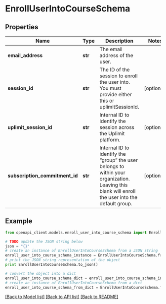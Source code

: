 # EnrollUserIntoCourseSchema


## Properties
Name | Type | Description | Notes
------------ | ------------- | ------------- | -------------
**email_address** | **str** | The email address of the user. | 
**session_id** | **str** | The ID of the session to enroll the user into. You must provide either this or uplimitSessionId. | [optional] 
**uplimit_session_id** | **str** | Internal ID to identify the session across the Uplimit platform. | [optional] 
**subscription_commitment_id** | **str** | Internal ID to identify the “group” the user belongs to within your organization. Leaving this blank will enroll the user into the default group. | [optional] 

## Example

```python
from openapi_client.models.enroll_user_into_course_schema import EnrollUserIntoCourseSchema

# TODO update the JSON string below
json = "{}"
# create an instance of EnrollUserIntoCourseSchema from a JSON string
enroll_user_into_course_schema_instance = EnrollUserIntoCourseSchema.from_json(json)
# print the JSON string representation of the object
print EnrollUserIntoCourseSchema.to_json()

# convert the object into a dict
enroll_user_into_course_schema_dict = enroll_user_into_course_schema_instance.to_dict()
# create an instance of EnrollUserIntoCourseSchema from a dict
enroll_user_into_course_schema_from_dict = EnrollUserIntoCourseSchema.from_dict(enroll_user_into_course_schema_dict)
```
[[Back to Model list]](../README.md#documentation-for-models) [[Back to API list]](../README.md#documentation-for-api-endpoints) [[Back to README]](../README.md)


